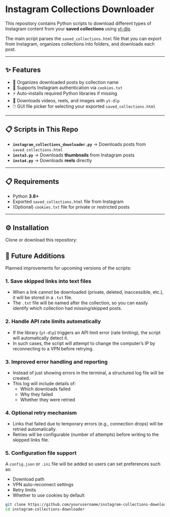 # Instagram Collections Downloader

This repository contains Python scripts to download different types of Instagram content from your **saved collections** using [yt-dlp](https://github.com/yt-dlp/yt-dlp).

The main script parses the `saved_collections.html` file that you can export from Instagram, organizes collections into folders, and downloads each post.

---

## ✨ Features

- 📂 Organizes downloaded posts by collection name  
- 🍪 Supports Instagram authentication via `cookies.txt`  
- ⚡ Auto-installs required Python libraries if missing  
- 🎥 Downloads videos, reels, and images with `yt-dlp`  
- 🖱️ GUI file picker for selecting your exported `saved_collections.html`  

---

## 📋 Scripts in This Repo

- **`instagram_collections_downloader.py`** → Downloads posts from `saved_collections.html`  
- **`insta3.py`** → Downloads **thumbnails** from Instagram posts  
- **`insta4.py`** → Downloads **reels** directly  

---

## 📋 Requirements

- Python **3.8+**  
- Exported `saved_collections.html` file from Instagram  
- (Optional) `cookies.txt` file for private or restricted posts  

---

## ⚙️ Installation

Clone or download this repository:


## 🔮 Future Additions

Planned improvements for upcoming versions of the scripts:

### 1. Save skipped links into text files
- When a link cannot be downloaded (private, deleted, inaccessible, etc.), it will be stored in a `.txt` file.  
- The `.txt` file will be named after the collection, so you can easily identify which collection had missing/skipped posts.

### 2. Handle API rate limits automatically
- If the library (`yt-dlp`) triggers an API limit error (rate limiting), the script will automatically detect it.  
- In such cases, the script will attempt to change the computer’s IP by reconnecting to a VPN before retrying.

### 3. Improved error handling and reporting
- Instead of just showing errors in the terminal, a structured log file will be created.  
- This log will include details of:
  - Which downloads failed  
  - Why they failed  
  - Whether they were retried  

### 4. Optional retry mechanism
- Links that failed due to temporary errors (e.g., connection drops) will be retried automatically.  
- Retries will be configurable (number of attempts) before writing to the skipped links file.

### 5. Configuration file support
A `config.json` or `.ini` file will be added so users can set preferences such as:
- Download path  
- VPN auto-reconnect settings  
- Retry limits  
- Whether to use cookies by default  





```bash
git clone https://github.com/yourusername/instagram-collections-downloader.git
cd instagram-collections-downloader


